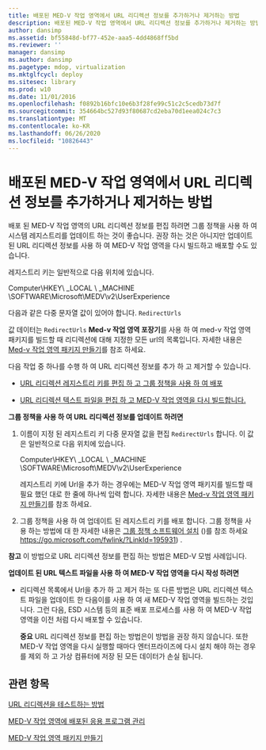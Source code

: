 ```yaml
---
title: 배포된 MED-V 작업 영역에서 URL 리디렉션 정보를 추가하거나 제거하는 방법
description: 배포된 MED-V 작업 영역에서 URL 리디렉션 정보를 추가하거나 제거하는 방법
author: dansimp
ms.assetid: bf55848d-bf77-452e-aaa5-4dd4868ff5bd
ms.reviewer: ''
manager: dansimp
ms.author: dansimp
ms.pagetype: mdop, virtualization
ms.mktglfcycl: deploy
ms.sitesec: library
ms.prod: w10
ms.date: 11/01/2016
ms.openlocfilehash: f0892b16bfc10e6b3f28fe99c51c2c5cedb73d7f
ms.sourcegitcommit: 354664bc527d93f80687cd2eba70d1eea024c7c3
ms.translationtype: MT
ms.contentlocale: ko-KR
ms.lasthandoff: 06/26/2020
ms.locfileid: "10826443"
---
```

# 배포된 MED-V 작업 영역에서 URL 리디렉션 정보를 추가하거나 제거하는 방법


배포 된 MED-V 작업 영역의 URL 리디렉션 정보를 편집 하려면 그룹 정책을 사용 하 여 시스템 레지스트리를 업데이트 하는 것이 좋습니다. 권장 하는 것은 아니지만 업데이트 된 URL 리디렉션 정보를 사용 하 여 MED-V 작업 영역을 다시 빌드하고 배포할 수도 있습니다.

레지스트리 키는 일반적으로 다음 위치에 있습니다.

Computer\\HKEY\ _LOCAL \ _MACHINE \\SOFTWARE\\Microsoft\\MEDV\\v2\\UserExperience

다음과 같은 다중 문자열 값이 있어야 합니다. `RedirectUrls`

값 데이터는 `RedirectUrls` **Med-v 작업 영역 포장기**를 사용 하 여 med-v 작업 영역 패키지를 빌드할 때 리디렉션에 대해 지정한 모든 url의 목록입니다. 자세한 내용은 [Med-v 작업 영역 패키지 만들기](create-a-med-v-workspace-package.md)를 참조 하세요.

다음 작업 중 하나를 수행 하 여 URL 리디렉션 정보를 추가 하 고 제거할 수 있습니다.

-   [URL 리디렉션 레지스트리 키를 편집 하 고 그룹 정책을 사용 하 여 배포](#bkmk-editreg)

-   [URL 리디렉션 텍스트 파일을 편집 하 고 MED-V 작업 영역을 다시 빌드합니다.](#bkmk-edittext)

<a href="" id="bkmk-editreg"></a>**그룹 정책을 사용 하 여 URL 리디렉션 정보를 업데이트 하려면**

1.  이름이 지정 된 레지스트리 키 다중 문자열 값을 편집 `RedirectUrls` 합니다. 이 값은 일반적으로 다음 위치에 있습니다.

    Computer\\HKEY\ _LOCAL \ _MACHINE \\SOFTWARE\\Microsoft\\MEDV\\v2\\UserExperience

    레지스트리 키에 Url을 추가 하는 경우에는 MED-V 작업 영역 패키지를 빌드할 때 필요 했던 대로 한 줄에 하나씩 입력 합니다. 자세한 내용은 [Med-v 작업 영역 패키지 만들기](create-a-med-v-workspace-package.md)를 참조 하세요.

2.  그룹 정책을 사용 하 여 업데이트 된 레지스트리 키를 배포 합니다. 그룹 정책을 사용 하는 방법에 대 한 자세한 내용은 [그룹 정책 소프트웨어 설치](https://go.microsoft.com/fwlink/?LinkId=195931) ()를 참조 하세요 https://go.microsoft.com/fwlink/?LinkId=195931) .

**참고**  이 방법으로 URL 리디렉션 정보를 편집 하는 방법은 MED-V 모범 사례입니다.

 

<a href="" id="bkmk-edittext"></a>**업데이트 된 URL 텍스트 파일을 사용 하 여 MED-V 작업 영역을 다시 작성 하려면**

-   리디렉션 목록에서 Url을 추가 하 고 제거 하는 또 다른 방법은 URL 리디렉션 텍스트 파일을 업데이트 한 다음이를 사용 하 여 새 MED-V 작업 영역을 빌드하는 것입니다. 그런 다음, ESD 시스템 등의 표준 배포 프로세스를 사용 하 여 MED-V 작업 영역을 이전 처럼 다시 배포할 수 있습니다.

    **중요**  URL 리디렉션 정보를 편집 하는 방법은이 방법을 권장 하지 않습니다. 또한 MED-V 작업 영역을 다시 실행할 때마다 엔터프라이즈에 다시 설치 해야 하는 경우를 제외 하 고 가상 컴퓨터에 저장 된 모든 데이터가 손실 됩니다.

     

## 관련 항목


[URL 리디렉션을 테스트하는 방법](how-to-test-url-redirection.md)

[MED-V 작업 영역에 배포된 응용 프로그램 관리](managing-applications-deployed-to-med-v-workspaces.md)

[MED-V 작업 영역 패키지 만들기](create-a-med-v-workspace-package.md)

 

 





